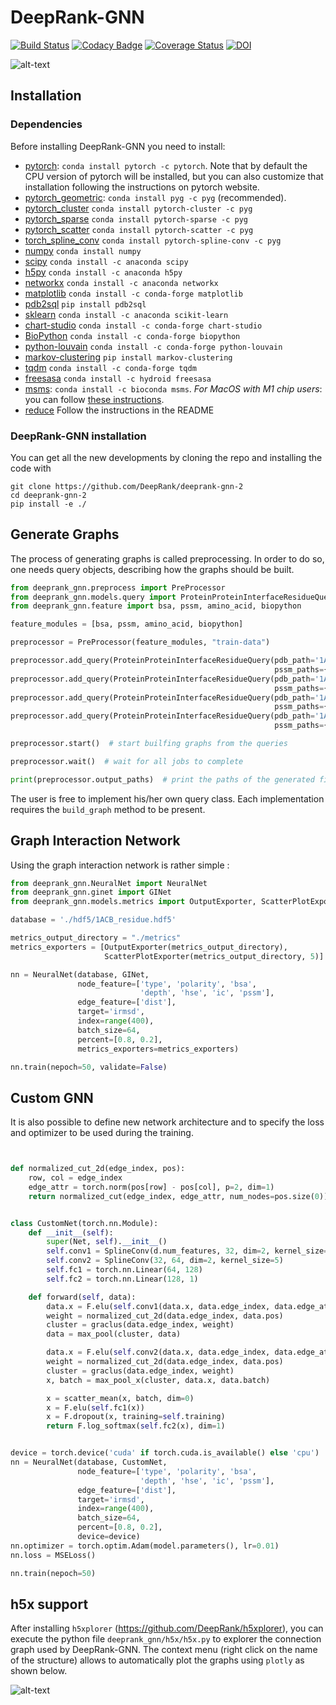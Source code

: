 # DeepRank-GNN

[![Build Status](https://github.com/DeepRank/deeprank-gnn-2/actions/workflows/ci-pipeline.yml/badge.svg)](https://github.com/DeepRank/deeprank-gnn-2/actions)
[![Codacy Badge](https://api.codacy.com/project/badge/Grade/f3f98b2d1883493ead50e3acaa23f2cc)](https://app.codacy.com/gh/DeepRank/DeepRank-GNN?utm_source=github.com&utm_medium=referral&utm_content=DeepRank/DeepRank-GNN&utm_campaign=Badge_Grade)
[![Coverage Status](https://coveralls.io/repos/github/DeepRank/deeprank-gnn-2/badge.svg?branch=main)](https://coveralls.io/github/DeepRank/deeprank-gnn-2?branch=main)
[![DOI](https://zenodo.org/badge/DOI/10.5281/zenodo.5705564.svg)](https://doi.org/10.5281/zenodo.5705564)

![alt-text](./deeprank_gnn.png)

## Installation

### Dependencies

Before installing DeepRank-GNN you need to install:

 * [pytorch](https://pytorch.org/): `conda install pytorch -c pytorch`. Note that by default the CPU version of pytorch will be installed, but you can also customize that installation following the instructions on pytorch website.
 * [pytorch_geometric](https://pytorch-geometric.readthedocs.io/en/latest/notes/installation.html): `conda install pyg -c pyg` (recommended).
 * [pytorch_cluster](https://github.com/rusty1s/pytorch_cluster) `conda install pytorch-cluster -c pyg`
 * [pytorch_sparse](https://github.com/rusty1s/pytorch_sparse) `conda install pytorch-sparse -c pyg`
 * [pytorch_scatter](https://github.com/rusty1s/pytorch_scatter) `conda install pytorch-scatter -c pyg`
 * [torch_spline_conv](https://github.com/rusty1s/pytorch_spline_conv) `conda install pytorch-spline-conv -c pyg`
 * [numpy](https://numpy.org) `conda install numpy`
 * [scipy](https://scipy.org) `conda install -c anaconda scipy`
 * [h5py](https://docs.h5py.org) `conda install -c anaconda h5py`
 * [networkx](https://networkx.org) `conda install -c anaconda networkx`
 * [matplotlib](https://matplotlib.org) `conda install -c conda-forge matplotlib`
 * [pdb2sql](https://pdb2sql.readthedocs.io) `pip install pdb2sql`
 * [sklearn](https://scikit-learn.org) `conda install -c anaconda scikit-learn`
 * [chart-studio](https://help.plot.ly) `conda install -c conda-forge chart-studio`
 * [BioPython](https://biopython.org) `conda install -c conda-forge biopython`
 * [python-louvain](https://github.com/taynaud/python-louvain) `conda install -c conda-forge python-louvain`
 * [markov-clustering](https://github.com/guyallard/markov_clustering) `pip install markov-clustering`
 * [tqdm](https://pypi.python.org/pypi/tqdm) `conda install -c conda-forge tqdm`
 * [freesasa](https://github.com/mittinatten/freesasa) `conda install -c hydroid freesasa`
 * [msms](https://ssbio.readthedocs.io/en/latest/instructions/msms.html): `conda install -c bioconda msms`. *For MacOS with M1 chip users*: you can follow [these instructions](https://ssbio.readthedocs.io/en/latest/instructions/msms.html). 
 * [reduce](https://github.com/rlabduke/reduce) Follow the instructions in the README

### DeepRank-GNN installation

[//]: # (Once the dependencies installed, you can install the latest release of DeepRank-GNN using the PyPi package manager:)

[//]: # (```)
[//]: # (pip install DeepRank-GNN)
[//]: # (```)

You can get all the new developments by cloning the repo and installing the code with

```
git clone https://github.com/DeepRank/deeprank-gnn-2
cd deeprank-gnn-2
pip install -e ./
```

[//]: # (The documentation can be found here : https://deeprank-gnn.readthedocs.io/)

## Generate Graphs

The process of generating graphs is called preprocessing. In order to do so, one needs query objects, describing how the graphs should be built.

```python
from deeprank_gnn.preprocess import PreProcessor
from deeprank_gnn.models.query import ProteinProteinInterfaceResidueQuery
from deeprank_gnn.feature import bsa, pssm, amino_acid, biopython

feature_modules = [bsa, pssm, amino_acid, biopython]

preprocessor = PreProcessor(feature_modules, "train-data")

preprocessor.add_query(ProteinProteinInterfaceResidueQuery(pdb_path='1ATN_1w.pdb', chain_id1="A", chain_id2="B",
                                                           pssm_paths={"A": "1ATN.A.pdb.pssm", "B": "1ATN.B.pdb.pssm"}))
preprocessor.add_query(ProteinProteinInterfaceResidueQuery(pdb_path='1ATN_2w.pdb', chain_id1="A", chain_id2="B",
                                                           pssm_paths={"A": "1ATN.A.pdb.pssm", "B": "1ATN.B.pdb.pssm"}))
preprocessor.add_query(ProteinProteinInterfaceResidueQuery(pdb_path='1ATN_3w.pdb', chain_id1="A", chain_id2="B",
                                                           pssm_paths={"A": "1ATN.A.pdb.pssm", "B": "1ATN.B.pdb.pssm"}))
preprocessor.add_query(ProteinProteinInterfaceResidueQuery(pdb_path='1ATN_4w.pdb', chain_id1="A", chain_id2="B",
                                                           pssm_paths={"A": "1ATN.A.pdb.pssm", "B": "1ATN.B.pdb.pssm"}))

preprocessor.start()  # start builfing graphs from the queries

preprocessor.wait()  # wait for all jobs to complete

print(preprocessor.output_paths)  # print the paths of the generated files

```

The user is free to implement his/her own query class. Each implementation requires the `build_graph` method to be present.


## Graph Interaction Network

Using the graph interaction network is rather simple :


```python
from deeprank_gnn.NeuralNet import NeuralNet
from deeprank_gnn.ginet import GINet
from deeprank_gnn.models.metrics import OutputExporter, ScatterPlotExporter

database = './hdf5/1ACB_residue.hdf5'

metrics_output_directory = "./metrics"
metrics_exporters = [OutputExporter(metrics_output_directory),
                     ScatterPlotExporter(metrics_output_directory, 5)]

nn = NeuralNet(database, GINet,
               node_feature=['type', 'polarity', 'bsa',
                             'depth', 'hse', 'ic', 'pssm'],
               edge_feature=['dist'],
               target='irmsd',
               index=range(400),
               batch_size=64,
               percent=[0.8, 0.2],
               metrics_exporters=metrics_exporters)

nn.train(nepoch=50, validate=False)
```

## Custom GNN

It is also possible to define new network architecture and to specify the loss and optimizer to be used during the training.

```python


def normalized_cut_2d(edge_index, pos):
    row, col = edge_index
    edge_attr = torch.norm(pos[row] - pos[col], p=2, dim=1)
    return normalized_cut(edge_index, edge_attr, num_nodes=pos.size(0))


class CustomNet(torch.nn.Module):
    def __init__(self):
        super(Net, self).__init__()
        self.conv1 = SplineConv(d.num_features, 32, dim=2, kernel_size=5)
        self.conv2 = SplineConv(32, 64, dim=2, kernel_size=5)
        self.fc1 = torch.nn.Linear(64, 128)
        self.fc2 = torch.nn.Linear(128, 1)

    def forward(self, data):
        data.x = F.elu(self.conv1(data.x, data.edge_index, data.edge_attr))
        weight = normalized_cut_2d(data.edge_index, data.pos)
        cluster = graclus(data.edge_index, weight)
        data = max_pool(cluster, data)

        data.x = F.elu(self.conv2(data.x, data.edge_index, data.edge_attr))
        weight = normalized_cut_2d(data.edge_index, data.pos)
        cluster = graclus(data.edge_index, weight)
        x, batch = max_pool_x(cluster, data.x, data.batch)

        x = scatter_mean(x, batch, dim=0)
        x = F.elu(self.fc1(x))
        x = F.dropout(x, training=self.training)
        return F.log_softmax(self.fc2(x), dim=1)


device = torch.device('cuda' if torch.cuda.is_available() else 'cpu')
nn = NeuralNet(database, CustomNet,
               node_feature=['type', 'polarity', 'bsa',
                             'depth', 'hse', 'ic', 'pssm'],
               edge_feature=['dist'],
               target='irmsd',
               index=range(400),
               batch_size=64,
               percent=[0.8, 0.2],
               device=device)
nn.optimizer = torch.optim.Adam(model.parameters(), lr=0.01)
nn.loss = MSELoss()

nn.train(nepoch=50)
```

## h5x support

After installing  `h5xplorer`  (https://github.com/DeepRank/h5xplorer), you can execute the python file `deeprank_gnn/h5x/h5x.py` to explorer the connection graph used by DeepRank-GNN. The context menu (right click on the name of the structure) allows to automatically plot the graphs using `plotly` as shown below.

![alt-text](./h5_deeprank_gnn.png)
